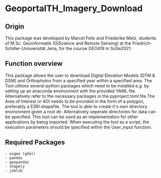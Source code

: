 # GeoportalTH_Imagery_Download

## Origin

This package was developed by Marcel Felix and Friederike Metz, students of M.Sc. Geoinformatik (GIScience and Remote Sensing) at the Friedrich-Schiller-Unisversität Jena, for the course GEO419 in SoSe2021.

## Function overview

This package allows the user to download Digital Elevation Models (DTM & DSM) and Orthophotos 
from a specified year within a specified area. The Tool utilises several python packages
which need to be installed e.g. by setting up an anaconda environment with the provided YAML 
file. Alternatively refer to the necessary packages in the pyproject.toml file.The Area of 
Interest or AOI needs to be provided in the form of a polygon, preferably a ESRI shapefile. 
The tool is able to create it's own directory environment given a root dir. Alternatively 
seperate directories for data can be specified. This tool can be used as an implementation 
for other applications by being imported. When executing the tool as a script, the execution 
parameters should be specified within the User_input function.

## Required Packages

	- osgeo (gdal)
	- pandas
	- geopandas
	- shapely
	- joblib
